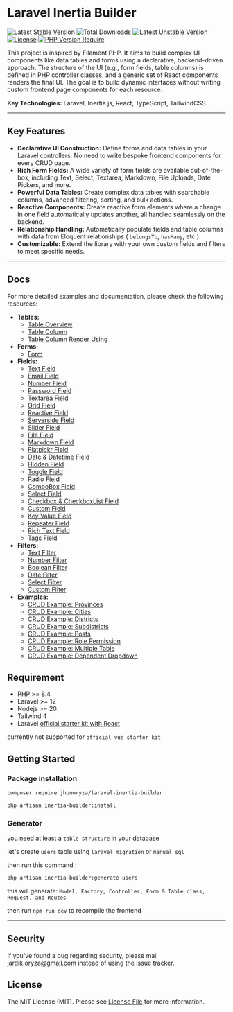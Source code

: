 # Laravel Inertia Builder

[![Latest Stable Version](http://poser.pugx.org/jhonoryza/laravel-inertia-builder/v)](https://packagist.org/packages/jhonoryza/laravel-inertia-builder) [![Total Downloads](http://poser.pugx.org/jhonoryza/laravel-inertia-builder/downloads)](https://packagist.org/packages/jhonoryza/laravel-inertia-builder) [![Latest Unstable Version](http://poser.pugx.org/jhonoryza/laravel-inertia-builder/v/unstable)](https://packagist.org/packages/jhonoryza/laravel-inertia-builder) [![License](http://poser.pugx.org/jhonoryza/laravel-inertia-builder/license)](https://packagist.org/packages/jhonoryza/laravel-inertia-builder) [![PHP Version Require](http://poser.pugx.org/jhonoryza/laravel-inertia-builder/require/php)](https://packagist.org/packages/jhonoryza/laravel-inertia-builder)

This project is inspired by Filament PHP. It aims to build complex UI components like data tables and forms using a
declarative, backend-driven approach. The structure of the UI (e.g., form fields, table columns) is defined in PHP
controller classes, and a generic set of React components renders the final UI. The goal is to build dynamic interfaces
without writing custom frontend page components for each resource.

**Key Technologies:** Laravel, Inertia.js, React, TypeScript, TailwindCSS.

---

## Key Features

- **Declarative UI Construction:** Define forms and data tables in your Laravel controllers. No need to write bespoke
  frontend components for every CRUD page.
- **Rich Form Fields:** A wide variety of form fields are available out-of-the-box, including Text, Select, Textarea,
  Markdown, File Uploads, Date Pickers, and more.
- **Powerful Data Tables:** Create complex data tables with searchable columns, advanced filtering, sorting, and bulk
  actions.
- **Reactive Components:** Create reactive form elements where a change in one
  field automatically updates another, all handled seamlessly on the backend.
- **Relationship Handling:** Automatically populate fields and table columns with data from Eloquent relationships (
  `belongsTo`, `hasMany`, etc.).
- **Customizable:** Extend the library with your own custom fields and filters to meet specific needs.

---

## Docs

For more detailed examples and documentation, please check the following resources:

- **Tables:**
  - [Table Overview](./docs/tables/table.md)
  - [Table Column](./docs/tables/table-column.md)
  - [Table Column Render Using](./docs/tables/render-using.md)
- **Forms:**
  - [Form](./docs/forms/form.md)
- **Fields:**
  - [Text Field](./docs/fields/text.md)
  - [Email Field](./docs/fields/email.md)
  - [Number Field](./docs/fields/number.md)
  - [Password Field](./docs/fields/password.md)
  - [Textarea Field](./docs/fields/textarea.md)
  - [Grid Field](./docs/fields/grid.md)
  - [Reactive Field](./docs/fields/reactive.md)
  - [Serverside Field](./docs/fields/serverside.md)
  - [Slider Field](./docs/fields/slider.md)
  - [File Field](./docs/fields/file.md)
  - [Markdown Field](./docs/fields/markdown.md)
  - [Flatpickr Field](./docs/fields/flatpickr.md)
  - [Date & Datetime Field](./docs/fields/date-and-datetime.md)
  - [Hidden Field](./docs/fields/hidden.md)
  - [Toggle Field](./docs/fields/toggle.md)
  - [Radio Field](./docs/fields/radio.md)
  - [ComboBox Field](./docs/fields/combobox.md)
  - [Select Field](./docs/fields/select.md)
  - [Checkbox & CheckboxList Field](./docs/fields/checkbox.md)
  - [Custom Field](./docs/fields/custom-field.md)
  - [Key Value Field](./docs/fields/key-value.md)
  - [Repeater Field](./docs/fields/repeater.md)
  - [Rich Text Field](./docs/fields/rich-text.md)
  - [Tags Field](./docs/fields/tags.md)
- **Filters:**
  - [Text Filter](./docs/filters/text.md)
  - [Number Filter](./docs/filters/number.md)
  - [Boolean Filter](./docs/filters/boolean.md)
  - [Date Filter](./docs/filters/date.md)
  - [Select Filter](./docs/filters/select.md)
  - [Custom Filter](./docs/filters/custom-filter.md)
- **Examples:**
  - [CRUD Example: Provinces](./docs/examples/00-province.md)
  - [CRUD Example: Cities](./docs/examples/01-city.md)
  - [CRUD Example: Districts](./docs/examples/02-districts.md)
  - [CRUD Example: Subdistricts](./docs/examples/03-subdistricts.md)
  - [CRUD Example: Posts](./docs/examples/04-posts.md)
  - [CRUD Example: Role Permission](./docs/examples/05-roles-and-permissions.md)
  - [CRUD Example: Multiple Table](./docs/examples/06-multiple-table.md)
  - [CRUD Example: Dependent Dropdown](./docs/examples/07-dependent-dropdown.md)

## Requirement

- PHP >= 8.4
- Laravel >= 12
- Nodejs >= 20
- Tailwind 4
- Laravel [official starter kit with React](https://laravel.com/docs/12.x/starter-kits#react)

currently not supported for `official vue starter kit`

## Getting Started

### Package installation

```bash
composer require jhonoryza/laravel-inertia-builder
```

```bash
php artisan inertia-builder:install
```

### Generator

you need at least a `table structure` in your database

let's create `users` table using `laravel migration` or `manual sql`

then run this command :

```bash
php artisan inertia-builder:generate users
```

this will generate: `Model, Factory, Controller, Form & Table class, Request, and Routes`

then run `npm run dev` to recompile the frontend

<!--## Core Concept: Reactive Forms (The Inertia Way)

The form builder supports creating fields that react to changes in other fields (e.g., dependent dropdowns). This is
achieved without custom frontend logic or API endpoints by using Inertia's "Partial Reloads" feature.

### How It Works

1. **Backend (Marking a Field as Reactive):** In a controller, call the `.reactive()` method on any field that should
   trigger an update when its value changes.
2. **Frontend (Triggering the Reload):** The generic field builder component detects if a field is `reactive`. When its
   value changes, it automatically makes an Inertia partial visit to the current URL, sending the new value.
3. **Backend (Handling the Reload):** The controller method (e.g., `create` or `edit`) receives the partial reload
   request. It uses the new value from the request to dynamically build a new `fields` array with updated options for
   other fields.
4. **Frontend (Seamless Update):** Inertia receives the updated `fields` prop and seamlessly updates the form,
   preserving the user's other input and scroll position.

----->

<!--## Project Structure

- **`src/Inertia/Fields`**: Contains the PHP classes for the **Form Builder** (e.g., `TextField`, `SelectField`).
- **`src/Inertia/Tables`**: Contains the PHP classes for the **Datatable Builder** (e.g., `Table`, `TableColumn`,
  `Filter`).
- **`resources/js/pages/builder`**: Contains the generic Inertia page components (`index.tsx`, `create.tsx`, `edit.tsx`)
  that render the UI based on props from the backend.
- **`resources/js/components/builder`**: Contains the reusable React components that make up the form and table
  builders (e.g., `app-datatable.tsx`, `app-form-builder.tsx`).-->

---

## Security

If you've found a bug regarding security, please mail [jardik.oryza@gmail.com](mailto:jardik.oryza@gmail.com) instead of
using the issue tracker.

## License

The MIT License (MIT). Please see [License File](license.md) for more information.
